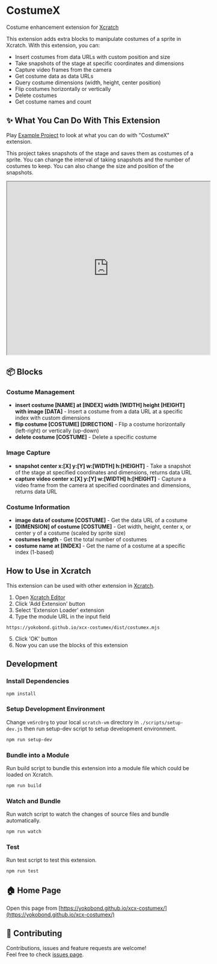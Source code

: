 # CostumeX
Costume enhancement extension for [Xcratch](https://xcratch.github.io/)

This extension adds extra blocks to manipulate costumes of a sprite in Xcratch. With this extension, you can:
- Insert costumes from data URLs with custom position and size
- Take snapshots of the stage at specific coordinates and dimensions
- Capture video frames from the camera
- Get costume data as data URLs
- Query costume dimensions (width, height, center position)
- Flip costumes horizontally or vertically
- Delete costumes
- Get costume names and count 


## ✨ What You Can Do With This Extension

Play [Example Project](https://xcratch.github.io/editor/#https://yokobond.github.io/xcx-costumex/projects/example.sb3) to look at what you can do with "CostumeX" extension. 

This project takes snapshots of the stage and saves them as costumes of a sprite. You can change the interval of taking snapshots and the number of costumes to keep. You can also change the size and position of the snapshots.

<iframe src="https://xcratch.github.io/editor/player#https://yokobond.github.io/xcx-costumex/projects/example.sb3" width="540px" height="460px"></iframe>


## 📦 Blocks

### Costume Management
- **insert costume [NAME] at [INDEX] width [WIDTH] height [HEIGHT] with image [DATA]** - Insert a costume from a data URL at a specific index with custom dimensions
- **flip costume [COSTUME] [DIRECTION]** - Flip a costume horizontally (left-right) or vertically (up-down)
- **delete costume [COSTUME]** - Delete a specific costume

### Image Capture
- **snapshot center x:[X] y:[Y] w:[WIDTH] h:[HEIGHT]** - Take a snapshot of the stage at specified coordinates and dimensions, returns data URL
- **capture video center x:[X] y:[Y] w:[WIDTH] h:[HEIGHT]** - Capture a video frame from the camera at specified coordinates and dimensions, returns data URL

### Costume Information
- **image data of costume [COSTUME]** - Get the data URL of a costume
- **[DIMENSION] of costume [COSTUME]** - Get width, height, center x, or center y of a costume (scaled by sprite size)
- **costumes length** - Get the total number of costumes
- **costume name at [INDEX]** - Get the name of a costume at a specific index (1-based)


## How to Use in Xcratch

This extension can be used with other extension in [Xcratch](https://xcratch.github.io/). 
1. Open [Xcratch Editor](https://xcratch.github.io/editor)
2. Click 'Add Extension' button
3. Select 'Extension Loader' extension
4. Type the module URL in the input field 
```
https://yokobond.github.io/xcx-costumex/dist/costumex.mjs
```
5. Click 'OK' button
6. Now you can use the blocks of this extension


## Development

### Install Dependencies

```sh
npm install
```

### Setup Development Environment

Change ```vmSrcOrg``` to your local ```scratch-vm``` directory in ```./scripts/setup-dev.js``` then run setup-dev script to setup development environment.

```sh
npm run setup-dev
```

### Bundle into a Module

Run build script to bundle this extension into a module file which could be loaded on Xcratch.

```sh
npm run build
```

### Watch and Bundle

Run watch script to watch the changes of source files and bundle automatically.

```sh
npm run watch
```

### Test

Run test script to test this extension.

```sh
npm run test
```


## 🏠 Home Page

Open this page from [https://yokobond.github.io/xcx-costumex/](https://yokobond.github.io/xcx-costumex/)


## 🤝 Contributing

Contributions, issues and feature requests are welcome!<br />Feel free to check [issues page](https://github.com/yokobond/xcx-costumex/issues). 
